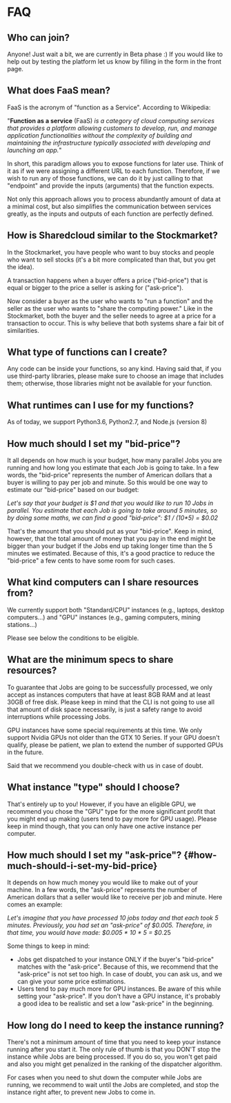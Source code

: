 # FAQ

## Who can join?

Anyone! Just wait a bit, we are currently in Beta phase :\) If you would like to help out by testing the platform let us know by filling in the form in the front page.

## What does FaaS mean?

FaaS is the acronym of "function as a Service". According to Wikipedia: 

"**Function as a service** \(FaaS\) _is a category of cloud computing services that provides a platform allowing customers to develop, run, and manage application functionalities without the complexity of building and maintaining the infrastructure typically associated with developing and launching an app._"

In short, this paradigm allows you to expose functions for later use. Think of it as if we were assigning a different URL to each function. Therefore, if we wish to run any of those functions, we can do it by just calling to that "endpoint" and provide the inputs \(arguments\) that the function expects.

Not only this approach allows you to process abundantly amount of data at a minimal cost, but also simplifies the communication between services greatly, as the inputs and outputs of each function are perfectly defined.

## How is Sharedcloud similar to the Stockmarket?

In the Stockmarket, you have people who want to buy stocks and people who want to sell stocks \(it's a bit more complicated than that, but you get the idea\).

A transaction happens when a buyer offers a price \("bid-price"\) that is equal or bigger to the price a seller is asking for \("ask-price"\).

Now consider a buyer as the user who wants to "run a function" and the seller as the user who wants to "share the computing power." Like in the Stockmarket, both the buyer and the seller needs to agree at a price for a transaction to occur. This is why believe that both systems share a fair bit of similarities.

## What type of functions can I create?

Any code can be inside your functions, so any kind. Having said that, if you use third-party libraries, please make sure to choose an image that includes them; otherwise, those libraries might not be available for your function.

## What runtimes can I use for my functions?

As of today, we support Python3.6, Python2.7, and Node.js \(version 8\)

## How much should I set my "bid-price"?

It all depends on how much is your budget, how many parallel Jobs you are running and how long you estimate that each Job is going to take. In a few words, the "bid-price" represents the number of American dollars that a buyer is willing to pay per job and minute. So this would be one way to estimate our "bid-price" based on our budget:

_Let's say that your budget is $1 and that you would like to run 10 Jobs in parallel. You estimate that each Job is going to take around 5 minutes, so by doing some maths, we can find a good "bid-price": $1 / \(10\*5\) = $0.02_

That's the amount that you should put as your "bid-price". Keep in mind, however, that the total amount of money that you pay in the end might be bigger than your budget if the Jobs end up taking longer time than the 5 minutes we estimated. Because of this, it's a good practice to reduce the "bid-price" a few cents to have some room for such cases.

## What kind computers can I share resources from?

We currently support both "Standard/CPU" instances \(e.g., laptops, desktop computers...\) and "GPU" instances \(e.g., gaming computers, mining stations...\)

Please see below the conditions to be eligible.

## What are the minimum specs to share resources?

To guarantee that Jobs are going to be successfully processed, we only accept as instances computers that have at least 8GB RAM and at least 30GB of free disk. Please keep in mind that the CLI is not going to use all that amount of disk space necessarily, is just a safety range to avoid interruptions while processing Jobs.

GPU instances have some special requirements at this time. We only support Nvidia GPUs not older than the GTX 10 Series. If your GPU doesn't qualify, please be patient, we plan to extend the number of supported GPUs in the future.

 Said that we recommend you double-check with us in case of doubt. 

## What instance "type" should I choose?

That's entirely up to you! However, if you have an eligible GPU, we recommend you chose the "GPU" type for the more significant profit that you might end up making \(users tend to pay more for GPU usage\). Please keep in mind though, that you can only have one active instance per computer.

## How much should I set my "ask-price"? {#how-much-should-i-set-my-bid-price}

It depends on how much money you would like to make out of your machine. In a few words, the "ask-price" represents the number of American dollars that a seller would like to receive per job and minute. Here comes an example:

_Let's imagine that you have processed 10 jobs today and that each took 5 minutes. Previously, you had set an "ask-price" of $0.005.  Therefore, in that time, you would have made: $0.005 \* 10 \* 5 = $0_.25

Some things to keep in mind:

* Jobs get dispatched to your instance ONLY if the buyer's "bid-price" matches with the "ask-price". Because of this, we recommend that the "ask-price" is not set too high. In case of doubt, you can ask us, and we can give your some price estimations.
* Users tend to pay much more for GPU instances. Be aware of this while setting your "ask-price". If you don't have a GPU instance, it's probably a good idea to be realistic and set a low "ask-price" in the beginning.

## How long do I need to keep the instance running?

There's not a minimum amount of time that you need to keep your instance running after you start it. The only rule of thumb is that you DON'T stop the instance while Jobs are being processed. If you do so, you won't get paid and also you might get penalized in the ranking of the dispatcher algorithm.

For cases when you need to shut down the computer while Jobs are running, we recommend to wait until the Jobs are completed, and stop the instance right after, to prevent new Jobs to come in.



